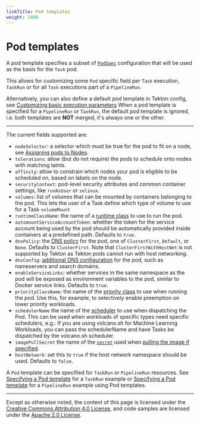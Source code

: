 ```yaml
---
linkTitle: Pod templates
weight: 1400
---
```

# Pod templates

A pod template specifies a subset of
[`PodSpec`](https://kubernetes.io/docs/reference/generated/kubernetes-api/v1.15/#pod-v1-core)
configuration that will be used as the basis for the `Task` pod.

This allows for customizing some `Pod` specific field per `Task` execution, `TaskRun` or for all `Task` executions part of a `PipelineRun`.

Alternatively, you can also define a default pod template in Tekton config, see [Customizing basic execution parameters](https://github.com/tektoncd/pipeline/tree/release-v0.14.x/docs/install.md#customizing-basic-execution-parameters)
When a pod template is specified for a `PipelineRun` or `TaskRun`, the default pod template is ignored, i.e.
both templates are **NOT** merged, it's always one or the other.

---

The current fields supported are:

- `nodeSelector`: a selector which must be true for the pod to fit on
  a node, see [Assigning pods to Nodes](https://kubernetes.io/docs/concepts/configuration/assign-pod-node/).
- `tolerations`: allow (but do not require) the pods to schedule onto
  nodes with matching taints.
- `affinity`: allow to constrain which nodes your pod is eligible to
  be scheduled on, based on labels on the node.
- `securityContext`: pod-level security attributes and common
  container settings, like `runAsUser` or `selinux`.
- `volumes`: list of volumes that can be mounted by containers
  belonging to the pod. This lets the user of a Task define which type
  of volume to use for a Task `volumeMount`
- `runtimeClassName`: the name of a
  [runtime class](https://kubernetes.io/docs/concepts/containers/runtime-class/)
  to use to run the pod.
- `automountServiceAccountToken`: whether the token for the service account
  being used by the pod should be automatically provided inside containers at a
  predefined path. Defaults to `true`.
- `dnsPolicy`: the
  [DNS policy](https://kubernetes.io/docs/concepts/services-networking/dns-pod-service/#pod-s-dns-policy)
  for the pod, one of `ClusterFirst`, `Default`, or `None`. Defaults to
  `ClusterFirst`. Note that `ClusterFirstWithHostNet` is not supported by Tekton
  as Tekton pods cannot run with host networking.
- `dnsConfig`:
  [additional DNS configuration](https://kubernetes.io/docs/concepts/services-networking/dns-pod-service/#pod-s-dns-config)
  for the pod, such as nameservers and search domains.
- `enableServiceLinks`: whether services in the same namespace as the pod will
  be exposed as environment variables to the pod, similar to Docker service
  links. Defaults to `true`.
- `priorityClassName`: the name of the
  [priority class](https://kubernetes.io/docs/concepts/configuration/pod-priority-preemption/)
  to use when running the pod. Use this, for example, to selectively enable
  preemption on lower priority workloads.
- `schedulerName` the name of the 
  [scheduler](https://kubernetes.io/docs/tasks/administer-cluster/configure-multiple-schedulers/)
  to use when dispatching the Pod. This can be used when workloads of specific types need specific schedulers,
  e.g.: If you are using volcano.sh for Machine Learning Workloads, you can pass the schedulerName and have Tasks be 
  dispatched by the volcano.sh scheduler.
- `imagePullSecret` the name of the [`secret`](https://kubernetes.io/docs/concepts/configuration/secret/) used when [pulling the image if specified](https://kubernetes.io/docs/tasks/configure-pod-container/pull-image-private-registry/). 
- `hostNetwork`: set this to `true` if the host network namespace should be used.
  Defaults to `false`.


A `Pod` template can be specified for `TaskRun` or `PipelineRun` resources.
See [Specifying a Pod template](/vault/Pipelines-v0.14.3/taskruns/#specifying-a-pod-template) for a `TaskRun` example or
[Specifying a Pod template](/vault/Pipelines-v0.14.3/pipelineruns/#specifying-a-pod-template) for a `PipelineRun` example using Pod templates.

---

Except as otherwise noted, the content of this page is licensed under the
[Creative Commons Attribution 4.0 License](https://creativecommons.org/licenses/by/4.0/),
and code samples are licensed under the
[Apache 2.0 License](https://www.apache.org/licenses/LICENSE-2.0).
